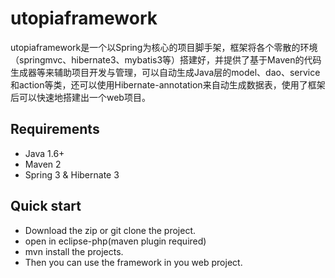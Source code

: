 utopiaframework
===============

utopiaframework是一个以Spring为核心的项目脚手架，框架将各个零散的环境（springmvc、hibernate3、mybatis3等）搭建好，并提供了基于Maven的代码生成器等来辅助项目开发与管理，可以自动生成Java层的model、dao、service和action等类，还可以使用Hibernate-annotation来自动生成数据表，使用了框架后可以快速地搭建出一个web项目。

Requirements
------------

* Java 1.6+
* Maven 2
* Spring 3 & Hibernate 3

Quick start
-----------

* Download the zip or git clone the project.
* open in eclipse-php(maven plugin required)
* mvn install the projects.
* Then you can use the framework in you web project.
